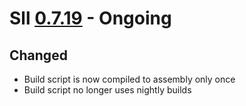 # Sll [0.7.19] - Ongoing

## Changed

- Build script is now compiled to assembly only once
- Build script no longer uses nightly builds

[0.7.19]: https://github.com/sl-lang/sll/compare/sll-v0.7.18...main
